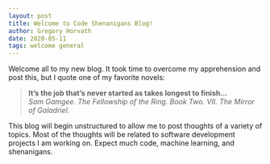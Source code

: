 ```yaml
---
layout: post  
title: Welcome to Code Shenanigans Blog!  
author: Gregory Horvath  
date: 2020-05-11  
tags: welcome general  
---
```


Welcome all to my new blog. It took time to overcome my apprehension and post this, but I quote one of my favorite novels:  
> **It’s the job that’s never started as takes longest to finish...**  
>  _Sam Gamgee. The Fellowship of the Ring. Book Two. VII. The Mirror of Galadriel._  

This blog will begin unstructured to allow me to post thoughts of a variety of topics. Most of the thoughts will be related to software development projects I am working on. Expect much code, machine learning, and shenanigans.
